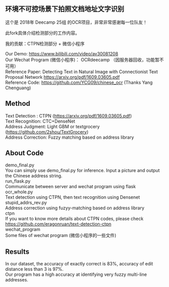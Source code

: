 ## 环境不可控场景下拍照文档地址文字识别  

这个是 2018年 Deecamp 25组 的OCR项目，非常非常感谢每一位队友！  

此fork具体介绍检测部分的工作内容。
  
我的贡献：CTPN检测部分 + 微信小程序
  
Our Demo: https://www.bilibili.com/video/av30081208  
Our Wechat Program (微信小程序)： OCRdeecamp （因服务器回收，功能暂不可用）   
Reference Paper: Detecting Text in Natural Image with Connectionist Text Proposal Network https://arxiv.org/pdf/1609.03605.pdf  
Reference Code: https://github.com/YCG09/chinese_ocr (Thanks Yang Chenguang)  

## Method 
Text Detection : CTPN (https://arxiv.org/pdf/1609.03605.pdf)  
Text Recognition: CTC+DenseNet  
Address Judgment: Light GBM or textgrocery (https://github.com/2shou/TextGrocery)  
Address Correction: Fuzzy matching based on address library    
  
## About Code
demo_final.py  
You can simply use demo_final.py for inference. Input a picture and output the Chinese address string.   
run_flask.py  
Communicate between server and wechat program using flask  
ocr_whole.py  
Text detection using CTPN, then text recognition using Densenet  
stupid_addrs_rev.py  
Address correction using fuzyy-matching based on address library  
ctpn  
If you want to know more details about CTPN codes, please check https://github.com/eragonruan/text-detection-ctpn  
wechat_program  
Some files of wechat program (微信小程序的一些文件)

## Results
In our dataset, the accuracy of exactly correct is 83%, accuracy of edit distance less than 3 is 97%.   
Our program has a high accuracy at identifying very fuzzy multi-line addresses. 
